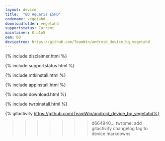 ```yaml
---
layout: device
title:  "BQ Aquaris E5HD"
codename: vegetahd
downloadfolder: vegetahd
supportstatus: Current
maintainer: Kra1o5
oem: BQ
devicetree: https://github.com/TeamWin/android_device_bq_vegetahd
---
```


{% include disclaimer.html %}

{% include supportstatus.html %}

{% include mtkinstall.html %}

{% include appinstall.html %}

{% include download.html %}

{% include twrpinstall.html %}

{% gitactivity  https://github.com/TeamWin/android_device_bq_vegetahd%}
>>>>>>> d664940... twrpme: add gitactivity changelog tag to device markdowns
